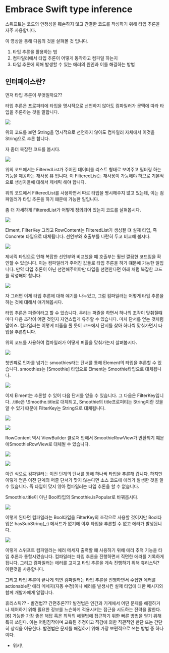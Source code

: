 # Embrace Swift type inference

스위프트는 코드의 안정성을 훼손하지 않고 간결한 코드를 작성하기 위해 타입 추론을 자주 사용합니다.

이 영상을 통해 다음의 것을 살펴볼 것 입니다.

1. 타입 추론을 활용하는 법
2. 컴파일러에서 타입 추론이 어떻게 동작하고 컴파일 하는지
3. 타입 추론에 의해 발생할 수 있는 에러의 원인과 이를 해결하는 방법

## 인터페이스란?

먼저 타입 추론이 무엇일까요??

타입 추론은 프로퍼티에 타입을 명시적으로 선언하지 않아도 컴파일러가 문맥에 따라 타입을 추론하는 것을 말합니다.

![](https://hackmd.io/_uploads/BkOYRibdh.png)

위의 코드를 보면 String을 명시적으로 선언하지 않아도 컴파일러 자체에서 이것을 String으로 추론 합니다.

자 좀더 복잡한 코드를 봅시다.

![](https://hackmd.io/_uploads/ryD3RjW_3.png)

위의 코드에서는 FilteredList가 주어진 데이터를 리스트 형태로 보여주고 필터링 하는 기능을 제공하는 재사용 뷰 입니다. 이 FilteredList는 재사용이 가능해야 하므로 기본적으로 생성자들에 대해서 제네릭 해야 합니다.

위의 코드에서 FilteredList를 사용하면서 따로 타입을 명시해주지 않고 있는데, 이는 컴파일러가 타입 추론을 하기 떄문에 가능한 일입니다.

좀 더 자세하게 FilteredList가 어떻게 정의되어 있는지 코드를 살펴봅시다.

![](https://hackmd.io/_uploads/BkeEy3W_n.png)

Elment, FilterKey 그리고 RowContent는 FilteredList가 생성될 떄 실제 타입, 즉 Concrete 타입으로 대체됩니다.
선언부와 호출부를 나란히 두고 비교해 봅시다.

![](https://hackmd.io/_uploads/Hkkdy2ZO3.png)

제네릭 타입으로 인해 복잡한 선언부와 비교했을 떄 호출부는 훨씬 깔끔한 코드임을 확인할 수 있습니다. 이는 컴파일러가 주어진 값들로 타입 추론을 하기 떄문에 가능한 일입니다.
만약 타입 추론이 아닌 선언해주어야만 타입을 선언한다면 아래 처럼 복잡한 코드를 작성해야 합니다.

![](https://hackmd.io/_uploads/SJyaJ3WOh.png)

자 그러면 이제 타입 추론에 대해 얘기를 나누었고, 그럼 컴파일러는 어떻게 타입 추론을 하는 것에 대해서 얘기해봅시다.

타입 추론은 퍼즐이라고 할 수 있습니다. 우리는 퍼즐을 하면서 하나의 조각이 맞춰질떄마다 다음 조각이 어떤 것인지 자연스럽게 유추할 수 있습니다. 마치 단서를 얻는 것처럼 말이죠.
컴파일러는 이렇게 퍼즐을 풀 듯이 코드에서 단서를 찾아 하나씩 맞춰가면서 타입을 추론합니다.

위의 코드를 사용하여 컴파일러가 어떻게 퍼즐을 맞춰가는지 살펴봅시다.

![](https://hackmd.io/_uploads/rJiXe3WO3.png)

첫번쨰로 인자를 넘기는 smoothies라는 단서를 통해 Element의 타입을 추론할 수 있습니다. smoothies는 [Smoothie] 타입으로 Elment는 Smoothie타입으로 대체됩니다.

![](https://hackmd.io/_uploads/SJTIg3Zdh.png)

이제 Elment는 추론할 수 있어 다음 단서를 얻을 수 있습니다. 그 다음은 FilterKey입니다. \.title은 \Smoothe.title로 대체되고, Smoothie의 title프로퍼티는 String이란 것을 알 수 있기 떄문에 FilterKey는 String으로 대체됩니다.

![](https://hackmd.io/_uploads/S1ciehZd3.png)

![](https://hackmd.io/_uploads/rk12x3-_n.png)

RowContent 역시 ViewBuilder 클로저 안에서 SmoothieRowView가 반환되기 떄문에SmoothieRowView로 대체될 수 있습니다.

![](https://hackmd.io/_uploads/ryeCae2b_h.png)

![](https://hackmd.io/_uploads/SyMAe3ZOh.png)

이런 식으로 컴파일러는 이전 단계의 단서를 통해 하나씩 타입을 추론해 갑니다. 하지만 이렇게 얻은 이전 단계의 퍼즐 단서가 맞지 않는다면 소스 코드에 에러가 발생한 것을 알 수 있습니다. 즉 타입이 맞지 않아 컴파일러는 타입 추론을 할 수 없습니다.

Smoothie.title이 아닌 Bool타입의 Smoothie.isPopular로 바꿔봅시다.

![](https://hackmd.io/_uploads/r1OmW2Z_n.png)

이렇게 된다면 컴파일러는 Bool타입을 FilterKey의 조각으로 사용할 것이지만 Bool타입은 hasSubString(_:) 메서드가 없기에 이후 타입을 추론할 수 없고 에러가 발생됩니다.

![](https://hackmd.io/_uploads/SyAIbnZdh.png)

이렇게 스위프트 컴파일러는 에러 메세지 출력할 떄 사용하기 위해 에러 추적 기능을 타입 추론과 통합시켰습니다. 컴파일러는 타입 추론을 진행하면서 직면한 에러를 기록하게 됩니다. 그리고 컴파일러는 에러를 고치고 타입 추론을 계속 진행하기 위해 휴리스틱? 이란것을 사용합니다.

그리고 타입 추론이 끝나게 되면 컴파일러는 타입 추론을 진행하면서 수집한 에러를 actionable한 에러 메세지(자동 수정)이나 에러를 발생시킨 실제 타입에 대한 메시지와 함께 개발자에게 알립니다.

휴리스틱?? - 발견법?? 간편추론??? 
발견법은 인간과 기계에서 어떤 문제를 해결하거나 제어하기 위해 필요한 정보를 느슨하게 적용시키는 접근을 시도하는 전략을 말한다.[6] 가능한 가장 좋은 해답 혹은 최적의 해결법에 접근하기 위한 빠른 방법을 얻기 위해 특히 쓰인다. 이는 어림짐작이며 교육된 추정이고 직감에 의한 직관적인 판단 또는 간단히 상식을 이용한다. 발견법은 문제를 해결하기 위해 가장 보편적으로 쓰는 방법 중 하나이다.

- 위키\